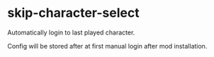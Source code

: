# skip-character-select

Automatically login to last played character.

Config will be stored after at first manual login after mod installation.
